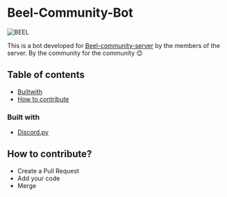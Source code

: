 # Beel-Community-Bot

![BEEL](https://cdn.discordapp.com/attachments/792791076959289384/853190479634104320/pride_gif_circle.gif)

This is a bot developed for [Beel-community-server](https://discord.gg/T6fw2QZ8qn) by the members of the server. By the community for the community 😊

## Table of contents

- [Builtwith](#Built-with)
- [How to contribute](#How-to-contribute?)

### Built with

- [Discord.py](https://discordpy.readthedocs.io/en/latest/api.html)

## How to contribute?

- Create a Pull Request
- Add your code
- Merge
